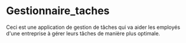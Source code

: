 # Gestionnaire_taches
Ceci est une application de gestion de tâches qui va aider les employés d'une entreprise à gérer leurs tâches de manière plus optimale.
